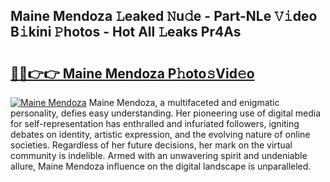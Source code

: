 ## Maine Mendoza 𝙻eaked 𝙽u𝚍e - Part-NLe 𝚅𝚒deo B𝚒kini 𝙿hotos - Hot All 𝙻eaks Pr4As

# <h2><a href="http://ld2ts18.urlbe.top/?page=Maine+Mendoza">🔗🔗👉👉 Maine Mendoza P𝚑oto𝚜Vid𝚎o</a></h2>

[![Maine Mendoza](https://i.imgur.com/eBuTRDB.gif)](http://ld2ts18.urlbe.top/?page=Maine+Mendoza)
Maine Mendoza, a multifaceted and enigmatic personality, defies easy understanding. Her pioneering use of digital media for self-representation has enthralled and infuriated followers, igniting debates on identity, artistic expression, and the evolving nature of online societies. Regardless of her future decisions, her mark on the virtual community is indelible. Armed with an unwavering spirit and undeniable allure, Maine Mendoza influence on the digital landscape is unparalleled.
